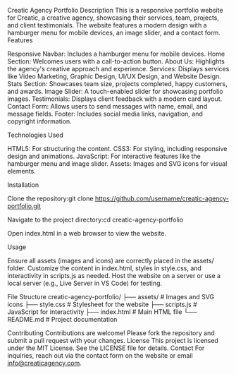 Creatic Agency Portfolio
Description
This is a responsive portfolio website for Creatic, a creative agency, showcasing their services, team, projects, and client testimonials. The website features a modern design with a hamburger menu for mobile devices, an image slider, and a contact form.
Features

Responsive Navbar: Includes a hamburger menu for mobile devices.
Home Section: Welcomes users with a call-to-action button.
About Us: Highlights the agency's creative approach and experience.
Services: Displays services like Video Marketing, Graphic Design, UI/UX Design, and Website Design.
Stats Section: Showcases team size, projects completed, happy customers, and awards.
Image Slider: A touch-enabled slider for showcasing portfolio images.
Testimonials: Displays client feedback with a modern card layout.
Contact Form: Allows users to send messages with name, email, and message fields.
Footer: Includes social media links, navigation, and copyright information.

Technologies Used

HTML5: For structuring the content.
CSS3: For styling, including responsive design and animations.
JavaScript: For interactive features like the hamburger menu and image slider.
Assets: Images and SVG icons for visual elements.

Installation

Clone the repository:git clone https://github.com/username/creatic-agency-portfolio.git


Navigate to the project directory:cd creatic-agency-portfolio


Open index.html in a web browser to view the website.

Usage

Ensure all assets (images and icons) are correctly placed in the assets/ folder.
Customize the content in index.html, styles in style.css, and interactivity in scripts.js as needed.
Host the website on a server or use a local server (e.g., Live Server in VS Code) for testing.

File Structure
creatic-agency-portfolio/
├── assets/                 # Images and SVG icons
├── style.css              # Stylesheet for the website
├── scripts.js             # JavaScript for interactivity
├── index.html             # Main HTML file
└── README.md              # Project documentation

Contributing
Contributions are welcome! Please fork the repository and submit a pull request with your changes.
License
This project is licensed under the MIT License. See the LICENSE file for details.
Contact
For inquiries, reach out via the contact form on the website or email info@creaticagency.com.
